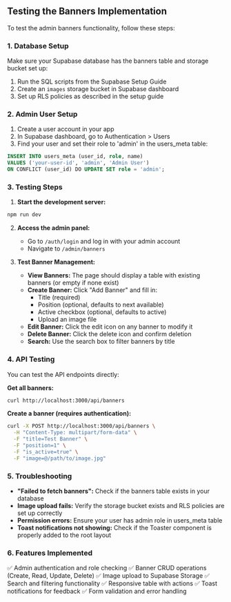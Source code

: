 ## Testing the Banners Implementation

To test the admin banners functionality, follow these steps:

### 1. Database Setup
Make sure your Supabase database has the banners table and storage bucket set up:
1. Run the SQL scripts from the Supabase Setup Guide
2. Create an `images` storage bucket in Supabase dashboard
3. Set up RLS policies as described in the setup guide

### 2. Admin User Setup
1. Create a user account in your app
2. In Supabase dashboard, go to Authentication > Users
3. Find your user and set their role to 'admin' in the users_meta table:
```sql
INSERT INTO users_meta (user_id, role, name)
VALUES ('your-user-id', 'admin', 'Admin User')
ON CONFLICT (user_id) DO UPDATE SET role = 'admin';
```

### 3. Testing Steps
1. **Start the development server:**
```bash
npm run dev
```

2. **Access the admin panel:**
   - Go to `/auth/login` and log in with your admin account
   - Navigate to `/admin/banners`

3. **Test Banner Management:**
   - **View Banners:** The page should display a table with existing banners (or empty if none exist)
   - **Create Banner:** Click "Add Banner" and fill in:
     - Title (required)
     - Position (optional, defaults to next available)
     - Active checkbox (optional, defaults to active)
     - Upload an image file
   - **Edit Banner:** Click the edit icon on any banner to modify it
   - **Delete Banner:** Click the delete icon and confirm deletion
   - **Search:** Use the search box to filter banners by title

### 4. API Testing
You can test the API endpoints directly:

**Get all banners:**
```bash
curl http://localhost:3000/api/banners
```

**Create a banner (requires authentication):**
```bash
curl -X POST http://localhost:3000/api/banners \
  -H "Content-Type: multipart/form-data" \
  -F "title=Test Banner" \
  -F "position=1" \
  -F "is_active=true" \
  -F "image=@/path/to/image.jpg"
```

### 5. Troubleshooting
- **"Failed to fetch banners":** Check if the banners table exists in your database
- **Image upload fails:** Verify the storage bucket exists and RLS policies are set up correctly
- **Permission errors:** Ensure your user has admin role in users_meta table
- **Toast notifications not showing:** Check if the Toaster component is properly added to the root layout

### 6. Features Implemented
✅ Admin authentication and role checking
✅ Banner CRUD operations (Create, Read, Update, Delete)
✅ Image upload to Supabase Storage
✅ Search and filtering functionality
✅ Responsive table with actions
✅ Toast notifications for feedback
✅ Form validation and error handling
